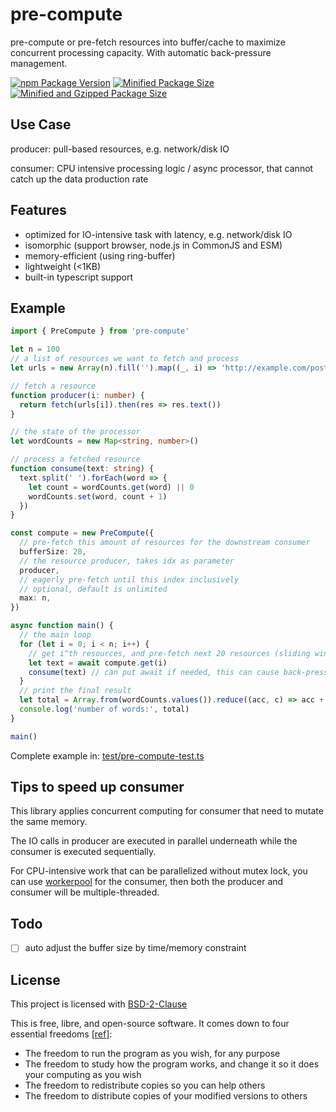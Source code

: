 # pre-compute

pre-compute or pre-fetch resources into buffer/cache to maximize concurrent processing capacity.
With automatic back-pressure management.

[![npm Package Version](https://img.shields.io/npm/v/pre-compute)](https://www.npmjs.com/package/pre-compute)
[![Minified Package Size](https://img.shields.io/bundlephobia/min/pre-compute)](https://bundlephobia.com/package/pre-compute)
[![Minified and Gzipped Package Size](https://img.shields.io/bundlephobia/minzip/pre-compute)](https://bundlephobia.com/package/pre-compute)

## Use Case

producer: pull-based resources, e.g. network/disk IO

consumer: CPU intensive processing logic / async processor, that cannot catch up the data production rate

## Features

- optimized for IO-intensive task with latency, e.g. network/disk IO
- isomorphic (support browser, node.js in CommonJS and ESM)
- memory-efficient (using ring-buffer)
- lightweight (<1KB)
- built-in typescript support

## Example

```typescript
import { PreCompute } from 'pre-compute'

let n = 100
// a list of resources we want to fetch and process
let urls = new Array(n).fill('').map((_, i) => 'http://example.com/post/' + i)

// fetch a resource
function producer(i: number) {
  return fetch(urls[i]).then(res => res.text())
}

// the state of the processor
let wordCounts = new Map<string, number>()

// process a fetched resource
function consume(text: string) {
  text.split(' ').forEach(word => {
    let count = wordCounts.get(word) || 0
    wordCounts.set(word, count + 1)
  })
}

const compute = new PreCompute({
  // pre-fetch this amount of resources for the downstream consumer
  bufferSize: 20,
  // the resource producer, takes idx as parameter
  producer,
  // eagerly pre-fetch until this index inclusively
  // optional, default is unlimited
  max: n,
})

async function main() {
  // the main loop
  for (let i = 0; i < n; i++) {
    // get i^th resources, and pre-fetch next 20 resources (sliding window)
    let text = await compute.get(i)
    consume(text) // can put await if needed, this can cause back-pressure on the pre-fetching
  }
  // print the final result
  let total = Array.from(wordCounts.values()).reduce((acc, c) => acc + c)
  console.log('number of words:', total)
}

main()
```

Complete example in: [test/pre-compute-test.ts](./test/pre-compute-test.ts)

## Tips to speed up consumer

This library applies concurrent computing for consumer that need to mutate the same memory.

The IO calls in producer are executed in parallel underneath while the consumer is executed sequentially.

For CPU-intensive work that can be parallelized without mutex lock, you can use [workerpool](https://www.npmjs.com/package/workerpool) for the consumer, then both the producer and consumer will be multiple-threaded.

## Todo

- [ ] auto adjust the buffer size by time/memory constraint

## License

This project is licensed with [BSD-2-Clause](./LICENSE)

This is free, libre, and open-source software. It comes down to four essential freedoms [[ref]](https://seirdy.one/2021/01/27/whatsapp-and-the-domestication-of-users.html#fnref:2):

- The freedom to run the program as you wish, for any purpose
- The freedom to study how the program works, and change it so it does your computing as you wish
- The freedom to redistribute copies so you can help others
- The freedom to distribute copies of your modified versions to others
